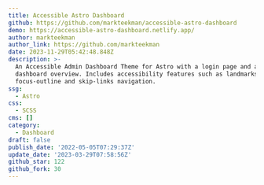 ```yaml
---
title: Accessible Astro Dashboard
github: https://github.com/markteekman/accessible-astro-dashboard
demo: https://accessible-astro-dashboard.netlify.app/
author: markteekman
author_link: https://github.com/markteekman
date: 2023-11-29T05:42:48.848Z
description: >-
  An Accessible Admin Dashboard Theme for Astro with a login page and a
  dashboard overview. Includes accessibility features such as landmarks, better
  focus-outline and skip-links navigation.
ssg:
  - Astro
css:
  - SCSS
cms: []
category:
  - Dashboard
draft: false
publish_date: '2022-05-05T07:29:37Z'
update_date: '2023-03-29T07:58:56Z'
github_star: 122
github_fork: 30
---
```

